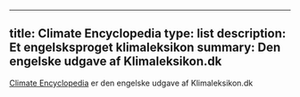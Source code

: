 


---

title: Climate Encyclopedia
type: list
description: Et engelsksproget klimaleksikon
summary: Den engelske udgave af Klimaleksikon.dk
---

[Climate Encyclopedia](https://www.climate-encyclopedia.com) er den engelske udgave af Klimaleksikon.dk
